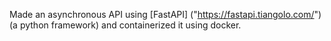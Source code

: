 Made an asynchronous API using [FastAPI] ("https://fastapi.tiangolo.com/") (a python framework) and containerized it using docker.
